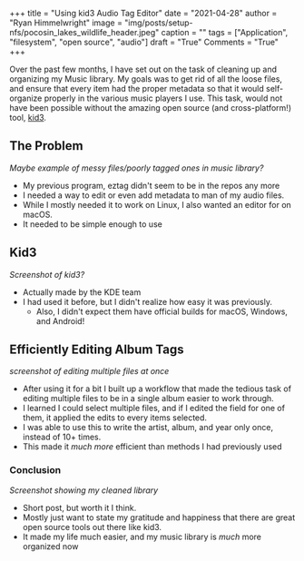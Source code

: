 +++
title   = "Using kid3 Audio Tag Editor"
date    = "2021-04-28"
author  = "Ryan Himmelwright"
image   = "img/posts/setup-nfs/pocosin_lakes_wildlife_header.jpeg"
caption = ""
tags    = ["Application", "filesystem", "open source", "audio"]
draft   = "True"
Comments = "True"
+++

Over the past few months, I have set out on the task of cleaning up and
organizing my Music library. My goals was to get rid of all the loose files,
and ensure that every item had the proper metadata so that it would
self-organize properly in the various music players I use. This task, would
not have been possible without the amazing open source (and cross-platform!)
tool, [kid3](https://kid3.kde.org).

<!--more-->

## The Problem

*Maybe example of messy files/poorly tagged ones in music library?*

- My previous program, eztag didn't seem to be in the repos any more
- I needed a way to edit or even add metadata to man of my audio files.
- While I mostly needed it to work on Linux, I also wanted an editor for on macOS.
- It needed to be simple enough to use

## Kid3

*Screenshot of kid3?*

- Actually made by the KDE team
- I had used it before, but I didn't realize how easy it was previously.
    - Also, I didn't expect them have official builds for macOS, Windows, and Android!

## Efficiently Editing Album Tags

*screenshot of editing multiple files at once*

- After using it for a bit I built up a workflow that made the tedious task
of editing multiple files to be in a single album easier to work through.
- I learned I could select multiple files, and if I edited the field for one
of them, it applied the edits to every items selected.
- I was able to use this to write the artist, album, and year only once, instead of 10+ times.
- This made it *much more* efficient than methods I had previously used

### Conclusion

*Screenshot showing my cleaned library*

- Short post, but worth it I think.
- Mostly just want to state my gratitude and happiness that there are great open source tools out there like kid3.
- It made my life much easier, and my music library is *much* more organized now